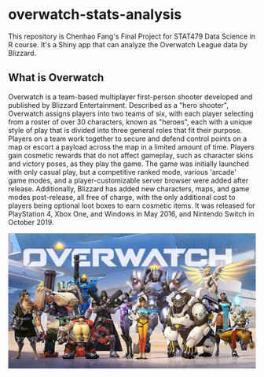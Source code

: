 # overwatch-stats-analysis

This repository is Chenhao Fang's Final Project for STAT479 Data Science in R course. It's a Shiny app that can analyze the Overwatch League data by Blizzard.

## What is Overwatch

Overwatch is a team-based multiplayer first-person shooter developed and published by Blizzard Entertainment. Described as a "hero shooter", Overwatch assigns players into two teams of six, with each player selecting from a roster of over 30 characters, known as "heroes", each with a unique style of play that is divided into three general roles that fit their purpose. Players on a team work together to secure and defend control points on a map or escort a payload across the map in a limited amount of time. Players gain cosmetic rewards that do not affect gameplay, such as character skins and victory poses, as they play the game. The game was initially launched with only casual play, but a competitive ranked mode, various 'arcade' game modes, and a player-customizable server browser were added after release. Additionally, Blizzard has added new characters, maps, and game modes post-release, all free of charge, with the only additional cost to players being optional loot boxes to earn cosmetic items. It was released for PlayStation 4, Xbox One, and Windows in May 2016, and Nintendo Switch in October 2019.

![](https://github.com/USTCLink/overwatch-stats-analysis/blob/master/img/overwatch.jpg)



